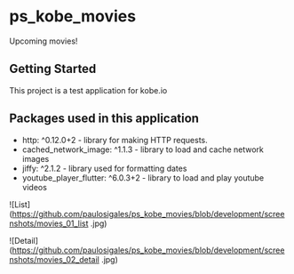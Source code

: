 # ps_kobe_movies

Upcoming movies!

## Getting Started

This project is a test application for kobe.io

## Packages used in this application
* http: ^0.12.0+2 - library for making HTTP requests.
* cached_network_image: ^1.1.3 - library to load and cache network images
* jiffy: ^2.1.2 - library used for formatting dates
* youtube_player_flutter: ^6.0.3+2 - library to load and play youtube videos


![List](https://github.com/paulosigales/ps_kobe_movies/blob/development/screenshots/movies_01_list
.jpg)

![Detail](https://github.com/paulosigales/ps_kobe_movies/blob/development/screenshots/movies_02_detail
.jpg)

